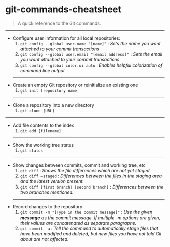 # git-commands-cheatsheet
> A quick reference to the Git commands.
---
- Configure user information for all local repositories: 
  1. `git config --global user.name "[name]"` : *Sets the name you want attached to your commit transactions*
  2. `git config --global user.email "[email address]"` : *Sets the email you want attached to your commit transactions*
  3. `git config --global color.ui auto` : *Enables helpful colorization of command line output*
  ---
- Create an empty Git repository or reinitialize an existing one
  1. `git init [repository name]`
  ---
- Clone a repository into a new directory
  1. `git clone [URL]`
---
- Add file contents to the index
  1. `git add [filename]`
  ---
- Show the working tree status
  1. `git status`
  ---
- Show changes between commits, commit and working tree, etc
  1. `git diff` : *Shows the file differences which are not yet staged.*
  2. `git diff –staged` : *Differences between the files in the staging area and the latest version present.*
  3. `git diff [first branch] [second branch]` : *Differences between the two branches mentioned.*
  ---
- Record changes to the repository
  1. `git commit -m "[Type in the commit message]"` : *Use the given **message** as the commit message. If multiple -m options are given, their values are concatenated as separate paragraphs.*
  2. `git commit -a` : *Tell the command to automatically stage files that have been modified and deleted, but new files you have not told Git about are not affected.*